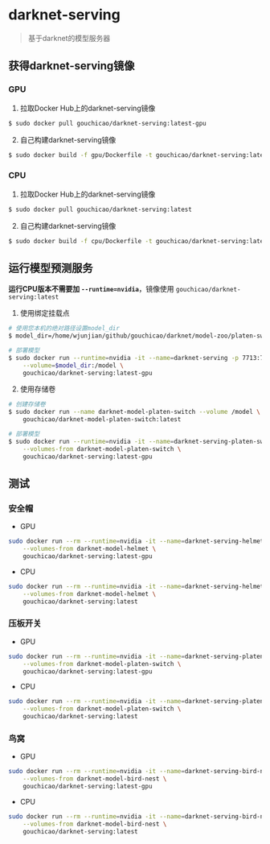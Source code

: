 # darknet-serving
> 基于darknet的模型服务器

## 获得darknet-serving镜像
### GPU
1. 拉取Docker Hub上的darknet-serving镜像
```bash
$ sudo docker pull gouchicao/darknet-serving:latest-gpu
```

2. 自己构建darknet-serving镜像
```bash
$ sudo docker build -f gpu/Dockerfile -t gouchicao/darknet-serving:latest .
```

### CPU
1. 拉取Docker Hub上的darknet-serving镜像
```bash
$ sudo docker pull gouchicao/darknet-serving:latest
```

2. 自己构建darknet-serving镜像
```bash
$ sudo docker build -f cpu/Dockerfile -t gouchicao/darknet-serving:latest .
```


## 运行模型预测服务

**运行CPU版本不需要加 `--runtime=nvidia`**，镜像使用 `gouchicao/darknet-serving:latest`

1. 使用绑定挂载点
```bash
# 使用您本机的绝对路径设置model_dir
$ model_dir=/home/wjunjian/github/gouchicao/darknet/model-zoo/platen-switch/model

# 部署模型
$ sudo docker run --runtime=nvidia -it --name=darknet-serving -p 7713:7713 \
    --volume=$model_dir:/model \
    gouchicao/darknet-serving:latest-gpu
```

2. 使用存储卷
```bash
# 创建存储卷
$ sudo docker run --name darknet-model-platen-switch --volume /model \
    gouchicao/darknet-model-platen-switch:latest

# 部署模型
$ sudo docker run --runtime=nvidia -it --name=darknet-serving-platen-switch -p 7713:7713 \
    --volumes-from darknet-model-platen-switch \
    gouchicao/darknet-serving:latest-gpu
```

## 测试

### 安全帽
* GPU
```bash
sudo docker run --rm --runtime=nvidia -it --name=darknet-serving-helmet -p 7713:7713 \
    --volumes-from darknet-model-helmet \
    gouchicao/darknet-serving:latest-gpu
```

* CPU
```bash
sudo docker run --rm --runtime=nvidia -it --name=darknet-serving-helmet -p 7713:7713 \
    --volumes-from darknet-model-helmet \
    gouchicao/darknet-serving:latest
```

### 压板开关
* GPU
```bash
sudo docker run --rm --runtime=nvidia -it --name=darknet-serving-platen-switch -p 7713:7713 \
    --volumes-from darknet-model-platen-switch \
    gouchicao/darknet-serving:latest-gpu
```

* CPU
```bash
sudo docker run --rm --runtime=nvidia -it --name=darknet-serving-platen-switch -p 7713:7713 \
    --volumes-from darknet-model-platen-switch \
    gouchicao/darknet-serving:latest
```

### 鸟窝
* GPU
```bash
sudo docker run --rm --runtime=nvidia -it --name=darknet-serving-bird-nest -p 7713:7713 \
    --volumes-from darknet-model-bird-nest \
    gouchicao/darknet-serving:latest-gpu
```

* CPU
```bash
sudo docker run --rm --runtime=nvidia -it --name=darknet-serving-bird-nest -p 7713:7713 \
    --volumes-from darknet-model-bird-nest \
    gouchicao/darknet-serving:latest
```
